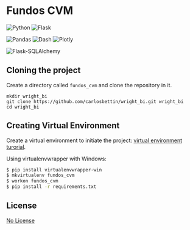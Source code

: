 
# Fundos CVM
![Python](https://img.shields.io/badge/Python-3.7-blue.svg?logo=python&longCache=true&logoColor=white&colorB=5e81ac&style=flat-square&colorA=4c566a)
![Flask](https://img.shields.io/badge/Flask-1.0.2-blue.svg?longCache=true&logo=flask&style=flat-square&logoColor=white&colorB=5e81ac&colorA=4c566a)

![Pandas](https://img.shields.io/badge/Pandas-v0.24.2-blue.svg?longCache=true&logo=python&longCache=true&style=flat-square&logoColor=white&colorB=5e81ac&colorA=4c566a)
![Dash](https://img.shields.io/badge/Dash-v1.0.2-blue.svg?longCache=true&logo=python&longCache=true&style=flat-square&logoColor=white&colorB=5e81ac&colorA=4c566a)
![Plotly](https://img.shields.io/badge/Plotly-v3.7.1-blue.svg?longCache=true&logo=python&longCache=true&style=flat-square&logoColor=white&colorB=5e81ac&colorA=4c566a)

![Flask-SQLAlchemy](https://img.shields.io/badge/Flask--SQLAlchemy-2.3.2-red.svg?longCache=true&style=flat-square&logo=scala&logoColor=white&colorA=4c566a&colorB=bf616a)


## Cloning the project
Create a directory called `fundos_cvm` and clone the repository in it.

```
mkdir wright_bi
git clone https://github.com/carlosbettin/wright_bi.git wright_bi
cd wright_bi
```

## Creating Virtual Environment
Create a virtual environment to initiate the project:  [virtual environment turorial](https://realpython.com/python-virtual-environments-a-primer/).

Using virtualenvwrapper with Windows:

```bash
$ pip install virtualenvwrapper-win
$ mkvirtualenv fundos_cvm
$ workon fundos_cvm  
$ pip install -r requirements.txt
```


## License
[No License](https://choosealicense.com/no-permission/)

